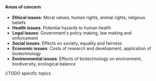 #### Areas of concern
- **Ethical issues**: Moral values, human rights, animal rights, religious beliefs
- **Health issues**: Potential hazards to human health
- **Legal issues**: Government's policy making, law making and enforcement
- **Social issues**: Effects on society, equality and fairness
- **Economic issues**: Costs of research and development, application of biotechnology
- **Environmental issues**: Effects of biotechnology on environment, biodiversity, ecological balance

//TODO specific topics
